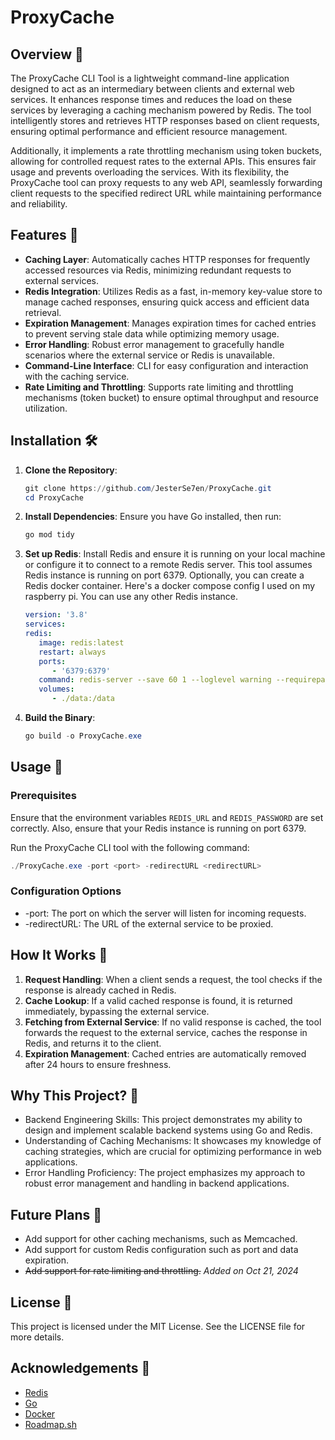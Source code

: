 # ProxyCache

## Overview 📖

The ProxyCache CLI Tool is a lightweight command-line application designed to act as an intermediary between clients and external web services. It enhances response times and reduces the load on these services by leveraging a caching mechanism powered by Redis. The tool intelligently stores and retrieves HTTP responses based on client requests, ensuring optimal performance and efficient resource management.

Additionally, it implements a rate throttling mechanism using token buckets, allowing for controlled request rates to the external APIs. This ensures fair usage and prevents overloading the services. With its flexibility, the ProxyCache tool can proxy requests to any web API, seamlessly forwarding client requests to the specified redirect URL while maintaining performance and reliability.

## Features 🌟

- **Caching Layer**: Automatically caches HTTP responses for frequently accessed resources via Redis, minimizing redundant requests to external services.
- **Redis Integration**: Utilizes Redis as a fast, in-memory key-value store to manage cached responses, ensuring quick access and efficient data retrieval.
- **Expiration Management**: Manages expiration times for cached entries to prevent serving stale data while optimizing memory usage.
- **Error Handling**: Robust error management to gracefully handle scenarios where the external service or Redis is unavailable.
- **Command-Line Interface**: CLI for easy configuration and interaction with the caching service.
- **Rate Limiting and Throttling**: Supports rate limiting and throttling mechanisms (token bucket) to ensure optimal throughput and resource utilization.

## Installation 🛠️

1. **Clone the Repository**:
   ```powershell
   git clone https://github.com/JesterSe7en/ProxyCache.git
   cd ProxyCache
   ```
2. **Install Dependencies**: Ensure you have Go installed, then run:
   ```powershell
   go mod tidy
   ```
3. **Set up Redis**: Install Redis and ensure it is running on your local machine or configure it to connect to a remote Redis server.  This tool assumes Redis instance is running on port 6379.  Optionally, you can create a Redis docker container.  Here's a docker compose config I used on my raspberry pi.  You can use any other Redis instance.
   ```yaml
   version: '3.8'
   services:
   redis:
      image: redis:latest
      restart: always
      ports:
         - '6379:6379'
      command: redis-server --save 60 1 --loglevel warning --requirepass <some_redis_password>
      volumes:
         - ./data:/data
   ```
4. **Build the Binary**:
   ```powershell
   go build -o ProxyCache.exe
   ```



## Usage 📝

### Prerequisites
 Ensure that the environment variables `REDIS_URL` and `REDIS_PASSWORD` are set correctly.
 Also, ensure that your Redis instance is running on port 6379.

Run the ProxyCache CLI tool with the following command:
```powershell
./ProxyCache.exe -port <port> -redirectURL <redirectURL>
```

### Configuration Options
- -port: The port on which the server will listen for incoming requests.
- -redirectURL: The URL of the external service to be proxied.

## How It Works 🔎
1. **Request Handling**: When a client sends a request, the tool checks if the response is already cached in Redis.
2. **Cache Lookup**: If a valid cached response is found, it is returned immediately, bypassing the external service.
3. **Fetching from External Service**: If no valid response is cached, the tool forwards the request to the external service, caches the response in Redis, and returns it to the client.
4. **Expiration Management**: Cached entries are automatically removed  after 24 hours to ensure freshness.

## Why This Project? 🤔
  -  Backend Engineering Skills: This project demonstrates my ability to design and implement scalable backend systems using Go and Redis.
  -  Understanding of Caching Mechanisms: It showcases my knowledge of caching strategies, which are crucial for optimizing performance in web applications.
  -  Error Handling Proficiency: The project emphasizes my approach to robust error management and handling in backend applications.

## Future Plans 🚀

- Add support for other caching mechanisms, such as Memcached.
- Add support for custom Redis configuration such as port and data expiration.
- ~~Add support for rate limiting and throttling.~~  *Added on Oct 21, 2024*

## License 📜

This project is licensed under the MIT License. See the LICENSE file for more details.

## Acknowledgements 🙏

- [Redis](https://redis.io/)
- [Go](https://golang.org/)
- [Docker](https://www.docker.com/)
- [Roadmap.sh](https://roadmap.sh/)
